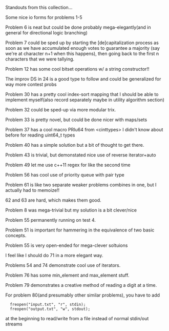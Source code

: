 Standouts from this collection... <br />

Some nice io forms for problems 1-5

Problem 6 is neat but could be done probably mega-elegantly(and in general for directional logic branching)

Problem 7 could be sped up by starting the [de]capitalization process as soon as we have accumulated enough votes to guarantee a majority (say we're at character n+1 when this happens), then going back to the first n characters that we were tallying.

Problem 12 has some cool bitset operations w/ a string constructor!!

The improv DS in 24 is a good type to follow and could be generalized for way more contest probs

Problem 30 has a pretty cool index-sort mapping that I should be able to implement myself(also record separately maybe in utility algorithm section)

Problem 32 could be sped-up via more modular trix.

Problem 33 is pretty novel, but could be done nicer with maps/sets

Problem 37 has a cool macro PRIu64 from \<cinttypes\> I didn't know about before for reading uint64\_t types

Problem 40 has a simple solution but a bit of thought to get there.

Problem 43 is trivial, but demonstated nice use of reverse iterator+auto

Problem 49 let me use c++11 regex for like the second time

Problem 56 has cool use of priority queue with pair type

Problem 61 is like two separate weaker problems combines in one, but I actually had to memoize!!

62 and 63 are hard, which makes them good.

Problem 8 was mega-trivial but my solution is a bit clever/nice

Problem 55 permanently running on test 4.

Problem 51 is important for hammering in the equivalence of two basic concepts.

Problem 55 is very open-ended for mega-clever soltuions

I feel like I should do 71 in a more elegant way.

Problems 54 and 74 demonstrate cool use of iterators.

Problem 76 has some min_element and max_element stuff.

Problem 79 demonstrates a creative method of reading a digit at a time.

For problem 80(and presumably other similar problems), you have to add
```
  freopen("input.txt", "r", stdin);
  freopen("output.txt", "w", stdout);
```
at the beginning to read/write from a file instead of normal stdin/out streams

